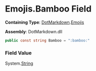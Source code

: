 # Emojis\.Bamboo Field

**Containing Type**: [DotMarkdown](../../README.md)\.[Emojis](../README.md)

**Assembly**: DotMarkdown\.dll

```csharp
public const string Bamboo = ":bamboo:"
```

### Field Value

System\.[String](https://docs.microsoft.com/en-us/dotnet/api/system.string)
